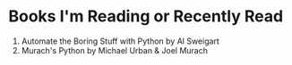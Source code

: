 # Books I'm Reading or Recently Read
1. Automate the Boring Stuff with Python by Al Sweigart
2. Murach's Python by Michael Urban & Joel Murach

